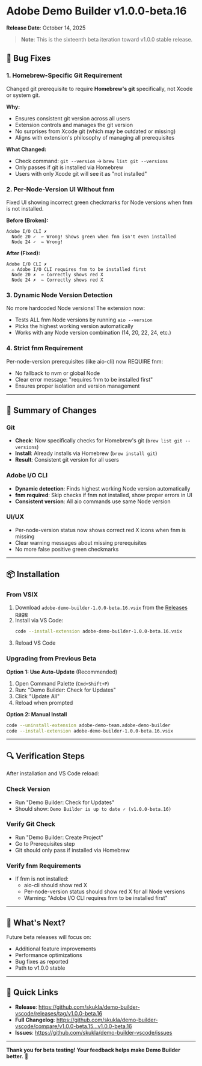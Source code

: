 # Adobe Demo Builder v1.0.0-beta.16

**Release Date**: October 14, 2025

> **Note**: This is the sixteenth beta iteration toward v1.0.0 stable release.

## 🐛 Bug Fixes

### 1. Homebrew-Specific Git Requirement

Changed git prerequisite to require **Homebrew's git** specifically, not Xcode or system git.

**Why:**
- Ensures consistent git version across all users
- Extension controls and manages the git version
- No surprises from Xcode git (which may be outdated or missing)
- Aligns with extension's philosophy of managing all prerequisites

**What Changed:**
- Check command: `git --version` → `brew list git --versions`
- Only passes if git is installed via Homebrew
- Users with only Xcode git will see it as "not installed"

### 2. Per-Node-Version UI Without fnm

Fixed UI showing incorrect green checkmarks for Node versions when fnm is not installed.

**Before (Broken):**
```
Adobe I/O CLI ✗
  Node 20 ✓  ← Wrong! Shows green when fnm isn't even installed
  Node 24 ✓  ← Wrong!
```

**After (Fixed):**
```
Adobe I/O CLI ✗
  ⚠️ Adobe I/O CLI requires fnm to be installed first
  Node 20 ✗  ← Correctly shows red X
  Node 24 ✗  ← Correctly shows red X
```

### 3. Dynamic Node Version Detection

No more hardcoded Node versions! The extension now:
- Tests ALL fnm Node versions by running `aio --version`
- Picks the highest working version automatically
- Works with any Node version combination (14, 20, 22, 24, etc.)

### 4. Strict fnm Requirement

Per-node-version prerequisites (like aio-cli) now REQUIRE fnm:
- No fallback to nvm or global Node
- Clear error message: "requires fnm to be installed first"
- Ensures proper isolation and version management

---

## 📝 Summary of Changes

### Git
- **Check**: Now specifically checks for Homebrew's git (`brew list git --versions`)
- **Install**: Already installs via Homebrew (`brew install git`)
- **Result**: Consistent git version for all users

### Adobe I/O CLI
- **Dynamic detection**: Finds highest working Node version automatically
- **fnm required**: Skip checks if fnm not installed, show proper errors in UI
- **Consistent version**: All aio commands use same Node version

### UI/UX
- Per-node-version status now shows correct red X icons when fnm is missing
- Clear warning messages about missing prerequisites
- No more false positive green checkmarks

---

## 📦 Installation

### From VSIX

1. Download `adobe-demo-builder-1.0.0-beta.16.vsix` from the [Releases page](https://github.com/skukla/demo-builder-vscode/releases/tag/v1.0.0-beta.16)
2. Install via VS Code:
   ```bash
   code --install-extension adobe-demo-builder-1.0.0-beta.16.vsix
   ```
3. Reload VS Code

### Upgrading from Previous Beta

**Option 1: Use Auto-Update** (Recommended)
1. Open Command Palette (`Cmd+Shift+P`)
2. Run: "Demo Builder: Check for Updates"
3. Click "Update All"
4. Reload when prompted

**Option 2: Manual Install**
```bash
code --uninstall-extension adobe-demo-team.adobe-demo-builder
code --install-extension adobe-demo-builder-1.0.0-beta.16.vsix
```

---

## 🔍 Verification Steps

After installation and VS Code reload:

### Check Version
- Run "Demo Builder: Check for Updates"
- Should show: `Demo Builder is up to date ✓ (v1.0.0-beta.16)`

### Verify Git Check
- Run "Demo Builder: Create Project"
- Go to Prerequisites step
- Git should only pass if installed via Homebrew

### Verify fnm Requirements
- If fnm is not installed:
  - aio-cli should show red X
  - Per-node-version status should show red X for all Node versions
  - Warning: "Adobe I/O CLI requires fnm to be installed first"

---

## 🚀 What's Next?

Future beta releases will focus on:
- Additional feature improvements
- Performance optimizations
- Bug fixes as reported
- Path to v1.0.0 stable

---

## 🔗 Quick Links

- **Release**: https://github.com/skukla/demo-builder-vscode/releases/tag/v1.0.0-beta.16
- **Full Changelog**: https://github.com/skukla/demo-builder-vscode/compare/v1.0.0-beta.15...v1.0.0-beta.16
- **Issues**: https://github.com/skukla/demo-builder-vscode/issues

---

**Thank you for beta testing! Your feedback helps make Demo Builder better.** 🙏
